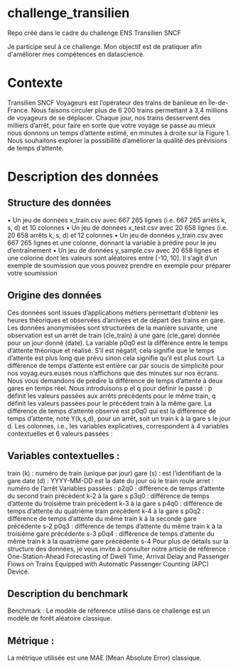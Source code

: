 # challenge_transilien
Repo créé dans le cadre du challenge ENS Transilien SNCF

Je participe seul à ce challenge. 
Mon objectif est de pratiquer afin d'améliorer mes compétences en datascience.


# Contexte
Transilien SNCF Voyageurs est l’opérateur des trains de banlieue en Île-de-France. Nous faisons circuler plus de 6 200 trains permettant à 3,4 millions de voyageurs de se déplacer. Chaque jour, nos trains desservent des milliers d’arrêt, pour faire en sorte que votre voyage se passe au mieux nous donnons un temps d’attente estimé, en minutes à droite sur la Figure 1. Nous souhaitons explorer la possibilité d’améliorer la qualité des prévisions de temps d’attente.

# Description des données
## Structure des données
• Un jeu de données x_train.csv avec 667 265 lignes (i.e. 667 265 arrêts k, s, d) et 10 colonnes
• Un jeu de données x_test.csv avec 20 658 lignes (i.e. 20 658 arrêts k, s, d) et 12 colonnes
• Un jeu de données y_train.csv avec 667 265 lignes et une colonne, donnant la variable à prédire pour le jeu d’entraînement
• Un jeu de données y_sample.csv avec 20 658 lignes et une colonne dont les valeurs sont aléatoires entre [-10, 10]. Il s’agit d’un exemple de soumission que vous pouvez prendre en exemple pour préparer votre soumission

## Origine des données
Ces données sont issues d’applications métiers permettant d’obtenir les heures théoriques et observées d’arrivées et de départ des trains en gare.
Les données anonymisées sont structurées de la manière suivante, une observation est un arrêt de train (cle_train) à une gare (cle_gare) donnée pour un jour donné (date). La variable p0q0 est la différence entre le temps d’attente théorique et réalisé. S’il est négatif, cela signifie que le temps d’attente est plus long que prévu sinon cela signifie qu’il est plus court. La différence de temps d’attente est entière car par soucis de simplicité pour nos voyag.eurs.euses nous n’affichons que des minutes sur nos écrans.
Nous vous demandons de prédire la différence de temps d’attente à deux gares en temps réel. Nous introduisons p et q pour définir le passé : p définit les valeurs passées aux arrêts précédents pour le même train, q définit les valeurs passées pour le précédent train à la même gare.
La différence de temps d’attente observé est p0q0 qui est la différence de temps d’attente, noté Y(k,s,d), pour un arrêt, soit un train k à la gare s le jour d.
Les colonnes, i.e., les variables explicatives, correspondent à 4 variables contextuelles et 6 valeurs passées :

## Variables contextuelles :
train (k) : numéro de train (unique par jour)
gare (s) : est l’identifiant de la gare
date (d) : YYYY-MM-DD est la date du jour où le train roule
arret : numéro de l’arrêt
Variables passées :
p2q0 : différence de temps d’attente du second train précèdent k-2 à la gare s
p3q0 : différence de temps d’attente du troisième train précèdent k-3 à la gare s
p4q0 : différence de temps d’attente du quatrième train précèdent k-4 à la gare s
p0q2 : différence de temps d’attente du même train k à la seconde gare précédente s-2
p0q3 : différence de temps d’attente du même train k à la troisième gare précédente s-3
p0q4 : différence de temps d’attente du même train k à la quatrième gare précédente s-4
Pour plus de détails sur la structure des données, je vous invite à consulter notre article de référence : One-Station-Ahead Forecasting of Dwell Time, Arrival Delay and Passenger Flows on Trains Equipped with Automatic Passenger Counting (APC) Device.

## Description du benchmark
Benchmark :
Le modèle de référence utilisé dans ce challenge est un modèle de forêt aléatoire classique.

## Métrique :
La métrique utilisée est une MAE (Mean Absolute Error) classique.
